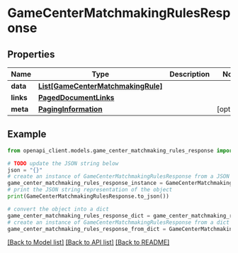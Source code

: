 # GameCenterMatchmakingRulesResponse


## Properties

Name | Type | Description | Notes
------------ | ------------- | ------------- | -------------
**data** | [**List[GameCenterMatchmakingRule]**](GameCenterMatchmakingRule.md) |  | 
**links** | [**PagedDocumentLinks**](PagedDocumentLinks.md) |  | 
**meta** | [**PagingInformation**](PagingInformation.md) |  | [optional] 

## Example

```python
from openapi_client.models.game_center_matchmaking_rules_response import GameCenterMatchmakingRulesResponse

# TODO update the JSON string below
json = "{}"
# create an instance of GameCenterMatchmakingRulesResponse from a JSON string
game_center_matchmaking_rules_response_instance = GameCenterMatchmakingRulesResponse.from_json(json)
# print the JSON string representation of the object
print(GameCenterMatchmakingRulesResponse.to_json())

# convert the object into a dict
game_center_matchmaking_rules_response_dict = game_center_matchmaking_rules_response_instance.to_dict()
# create an instance of GameCenterMatchmakingRulesResponse from a dict
game_center_matchmaking_rules_response_from_dict = GameCenterMatchmakingRulesResponse.from_dict(game_center_matchmaking_rules_response_dict)
```
[[Back to Model list]](../README.md#documentation-for-models) [[Back to API list]](../README.md#documentation-for-api-endpoints) [[Back to README]](../README.md)


